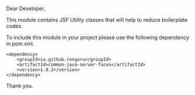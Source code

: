 Dear Developer,

This module contains JSF Utility classes that will help to reduce boilerplate codes.

To include this module in your project please use the following dependency in pom.xml.

    <dependency>
        <groupId>io.github.rongaru</groupId>
        <artifactId>common-java-server-faces</artifactId>
        <version>1.0.2</version>
    </dependency>

Thank you.